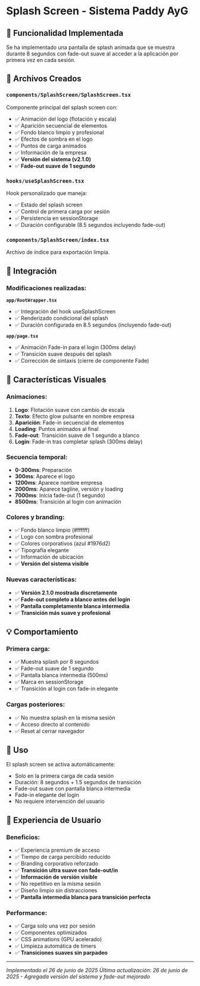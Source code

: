 # Splash Screen - Sistema Paddy AyG

## 🎯 Funcionalidad Implementada

Se ha implementado una pantalla de splash animada que se muestra durante 8 segundos con fade-out suave al acceder a la aplicación por primera vez en cada sesión.

## 📁 Archivos Creados

### `components/SplashScreen/SplashScreen.tsx`
Componente principal del splash screen con:
- ✅ Animación del logo (flotación y escala)
- ✅ Aparición secuencial de elementos
- ✅ Fondo blanco limpio y profesional
- ✅ Efectos de sombra en el logo
- ✅ Puntos de carga animados
- ✅ Información de la empresa
- ✅ **Versión del sistema (v2.1.0)**
- ✅ **Fade-out suave de 1 segundo**

### `hooks/useSplashScreen.tsx`
Hook personalizado que maneja:
- ✅ Estado del splash screen
- ✅ Control de primera carga por sesión
- ✅ Persistencia en sessionStorage
- ✅ Duración configurable (8.5 segundos incluyendo fade-out)

### `components/SplashScreen/index.tsx`
Archivo de índice para exportación limpia.

## 🔧 Integración

### Modificaciones realizadas:

**`app/RootWrapper.tsx`**
- ✅ Integración del hook useSplashScreen
- ✅ Renderizado condicional del splash
- ✅ Duración configurada en 8.5 segundos (incluyendo fade-out)

**`app/page.tsx`**
- ✅ Animación Fade-in para el login (300ms delay)
- ✅ Transición suave después del splash
- ✅ Corrección de sintaxis (cierre de componente Fade)

## 🎨 Características Visuales

### **Animaciones:**
1. **Logo**: Flotación suave con cambio de escala
2. **Texto**: Efecto glow pulsante en nombre empresa
3. **Aparición**: Fade-in secuencial de elementos
4. **Loading**: Puntos animados al final
5. **Fade-out**: Transición suave de 1 segundo a blanco
6. **Login**: Fade-in tras completar splash (300ms delay)

### **Secuencia temporal:**
- **0-300ms**: Preparación
- **300ms**: Aparece el logo
- **1200ms**: Aparece nombre empresa
- **2000ms**: Aparece tagline, versión y loading
- **7000ms**: Inicia fade-out (1 segundo)
- **8500ms**: Transición al login con animación

### **Colores y branding:**
- ✅ Fondo blanco limpio (#ffffff)
- ✅ Logo con sombra profesional
- ✅ Colores corporativos (azul #1976d2)
- ✅ Tipografía elegante
- ✅ Información de ubicación
- ✅ **Versión del sistema visible**

### **Nuevas características:**
- ✅ **Versión 2.1.0 mostrada discretamente**
- ✅ **Fade-out completo a blanco antes del login**
- ✅ **Pantalla completamente blanca intermedia**
- ✅ **Transición más suave y profesional**

## 💡 Comportamiento

### **Primera carga:**
- ✅ Muestra splash por 8 segundos
- ✅ Fade-out suave de 1 segundo
- ✅ Pantalla blanca intermedia (500ms)
- ✅ Marca en sessionStorage
- ✅ Transición al login con fade-in elegante

### **Cargas posteriores:**
- ✅ No muestra splash en la misma sesión
- ✅ Acceso directo al contenido
- ✅ Reset al cerrar navegador

## 🚀 Uso

El splash screen se activa automáticamente:
- Solo en la primera carga de cada sesión
- Duración: 8 segundos + 1.5 segundos de transición
- Fade-out suave con pantalla blanca intermedia
- Fade-in elegante del login
- No requiere intervención del usuario

## 🎯 Experiencia de Usuario

### **Beneficios:**
- ✅ Experiencia premium de acceso
- ✅ Tiempo de carga percibido reducido
- ✅ Branding corporativo reforzado
- ✅ **Transición ultra suave con fade-out/in**
- ✅ **Información de versión visible**
- ✅ No repetitivo en la misma sesión
- ✅ Diseño limpio sin distracciones
- ✅ **Pantalla intermedia blanca para transición perfecta**

### **Performance:**
- ✅ Carga solo una vez por sesión
- ✅ Componentes optimizados
- ✅ CSS animations (GPU acelerado)
- ✅ Limpieza automática de timers
- ✅ **Transiciones suaves sin parpadeo**

---

*Implementado el 26 de junio de 2025*
*Última actualización: 26 de junio de 2025 - Agregada versión del sistema y fade-out mejorado*
